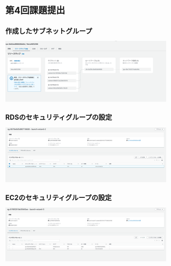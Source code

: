 # 第4回課題提出  

## 作成したサブネットグループ
![課題](/images/kadai4_1.png)   

## RDSのセキュリティグループの設定  
![課題](/images/kadai4_2.png)   

## EC2のセキュリティグループの設定
![課題](/images/kadai4_3.png)  
